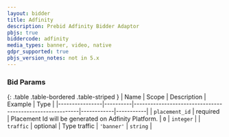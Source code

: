 ```yaml
---
layout: bidder
title: Adfinity
description: Prebid Adfinity Bidder Adaptor
pbjs: true
biddercode: adfinity
media_types: banner, video, native
gdpr_supported: true
pbjs_version_notes: not in 5.x
---
```


### Bid Params

{: .table .table-bordered .table-striped }
| Name           | Scope    | Description                                              | Example    | Type      |
|----------------|----------|----------------------------------------------------------|------------|-----------|
| `placement_id` | required | Placement Id will be generated on Adfinity Platform.     | `0`        | `integer` |
| `traffic`      | optional | Type traffic                                             | `'banner'` | `string`  |
